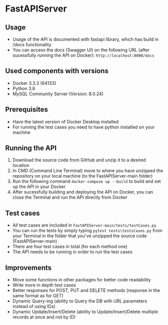 # FastAPIServer

## Usage
- Usage of the API is documented with fastapi library, which has build in /docs functionality
- You can access the docs (Swagger UI) on the following URL (after sucessfully running the API on Docker): `http://localhost:8000/docs`

## Used components with versions
- Docker 3.3.3 (64133)
- Python 3.8
- MySQL Community Server (Version: 8.0.24)

## Prerequisites
- Have the latest version of Docker Desktop installed
- For running the test cases you need to have python installed on your machine

## Running the API
1. Download the source code from GitHub and unzip it to a desired location
2. In CMD (Command Line Terminal) move to where you have unzipped the repository on your local machine (to the FastAPIServer-main folder)
3. Run the following command `docker-compose up --build` to build and set up the API in your Docker
4. After sucessfully building and deploying the API on Docker, you can close the Terminal and run the API directly from Docker

## Test cases
- All test cases are included in `FastAPIServer-main/tests/testCases.py`
- You can run the tests by simply typing `pytest tests\testsCases.py` from your Terminal in the folder that you've unzipped the source code (FastAPIServer-main)
- There are four test cases in total (for each method one)
- The API needs to be running in order to run the test cases

## Improvements
- Move some functions in other packages for better code readability
- Write more in depth test cases
- Better responses for POST, PUT and DELETE methods (response in the same format as for GET)
- Dynamic Query-ing (ability to Query the DB with URL parameters instead of using IDs)
- Dynamic Update/Insert/Delete (ability to Update/Insert/Delete multiple records at once and not by ID)
